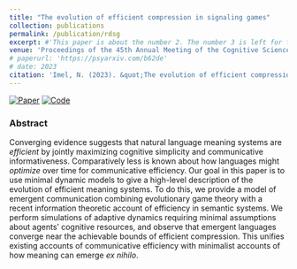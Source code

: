 ```yaml
---
title: "The evolution of efficient compression in signaling games"
collection: publications
permalink: /publication/rdsg
excerpt: #'This paper is about the number 2. The number 3 is left for future work.' date: 
venue: 'Proceedings of the 45th Annual Meeting of the Cognitive Science Society (CogSci 2023)'
# paperurl: 'https://psyarxiv.com/b62de'
# date: 2023
citation: 'Imel, N. (2023). &quot;The evolution of efficient compression in signaling games.&quot; <i>Proceedings of the 45th Annual Meeting of the Cognitive Science Society</i>.'
---
```


<!-- [Preprint](https://psyarxiv.com/b62de) -->
<!-- [Paper](https://escholarship.org/uc/item/5dr5h4q0) -->
<!-- [Code](https://github.com/nathimel/rdsg) -->
[![Paper](https://img.shields.io/badge/paper-lightblue)](https://escholarship.org/uc/item/5dr5h4q0)
[![Code](https://img.shields.io/badge/code-gray)](https://github.com/nathimel/rdsg)

### Abstract

Converging evidence suggests that natural language meaning systems are *efficient* by jointly maximizing cognitive simplicity and communicative informativeness. Comparatively less is known about how languages might *optimize* over time for communicative efficiency. Our goal in this paper is to use minimal dynamic models to give a high-level description of the evolution of efficient meaning systems. To do this, we provide a model of emergent communication combining evolutionary game theory with a recent information theoretic account of efficiency in semantic systems. We perform simulations of adaptive dynamics requiring minimal assumptions about agents’ cognitive resources, and observe that emergent languages converge near the achievable bounds of efficient compression. This unifies existing accounts of communicative efficiency with minimalist accounts of how meaning can emerge *ex nihilo*.
